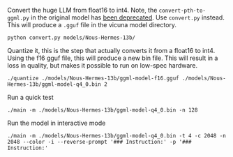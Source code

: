 Convert the huge LLM from float16 to int4. Note, the `convert-pth-to-ggml.py` in the original model has [been deprecated](https://github.com/ggerganov/llama.cpp/pull/1641/files). Use `convert.py` instead. This will produce a `.gguf` file in the vicuna model directory.

```
python convert.py models/Nous-Hermes-13b/
```

Quantize it, this is the step that actually converts it from a float16 to int4. Using the f16 gguf file, this will produce a new bin file. This will result in a loss in quality, but makes it possible to run on low-spec hardware.

```
./quantize ./models/Nous-Hermes-13b/ggml-model-f16.gguf ./models/Nous-Hermes-13b/ggml-model-q4_0.bin 2
```

Run a quick test

```
./main -m ./models/Nous-Hermes-13b/ggml-model-q4_0.bin -n 128
```

Run the model in interactive mode

```
./main -m ./models/Nous-Hermes-13b/ggml-model-q4_0.bin -t 4 -c 2048 -n 2048 --color -i --reverse-prompt '### Instruction:' -p '### Instruction:'
```
